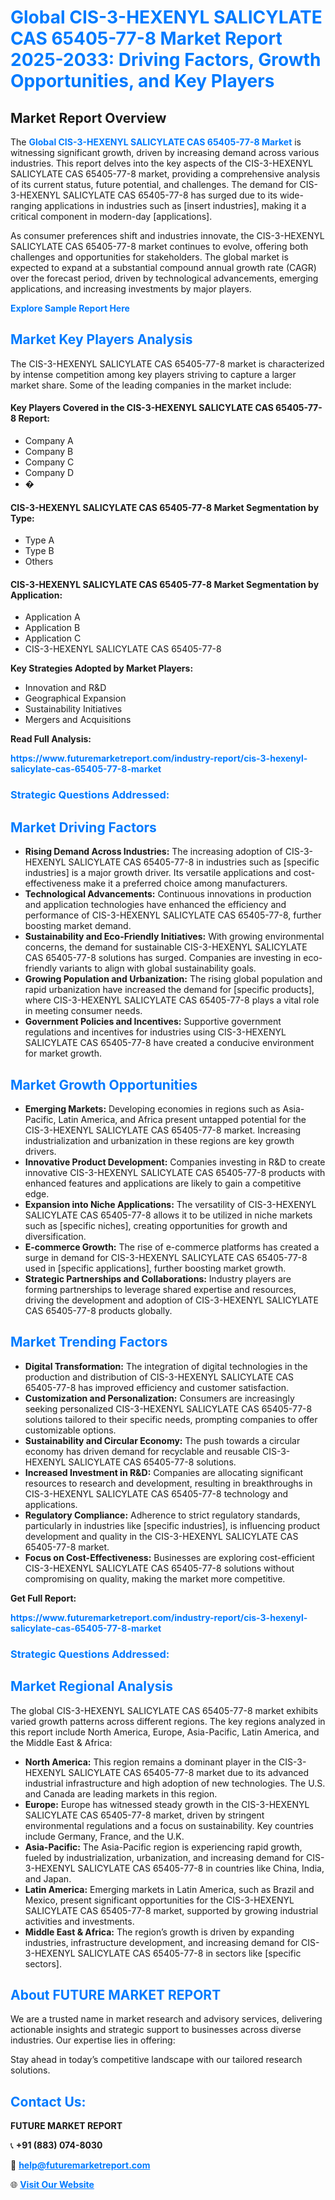 <h1 style="color: #007BFF;">Global CIS-3-HEXENYL SALICYLATE CAS 65405-77-8 Market Report 2025-2033: Driving Factors, Growth Opportunities, and Key Players</h1>

<section id="overview">
<h2>Market Report Overview</h2>
<p>The <a href="https://www.futuremarketreport.com/industry-report/cis-3-hexenyl-salicylate-cas-65405-77-8-market" style="color: #007BFF; text-decoration: none;"><strong>Global CIS-3-HEXENYL SALICYLATE CAS 65405-77-8 Market</strong></a> is witnessing significant growth, driven by increasing demand across various industries. This report delves into the key aspects of the CIS-3-HEXENYL SALICYLATE CAS 65405-77-8 market, providing a comprehensive analysis of its current status, future potential, and challenges. The demand for CIS-3-HEXENYL SALICYLATE CAS 65405-77-8 has surged due to its wide-ranging applications in industries such as [insert industries], making it a critical component in modern-day [applications].</p>
<p>As consumer preferences shift and industries innovate, the CIS-3-HEXENYL SALICYLATE CAS 65405-77-8 market continues to evolve, offering both challenges and opportunities for stakeholders. The global market is expected to expand at a substantial compound annual growth rate (CAGR) over the forecast period, driven by technological advancements, emerging applications, and increasing investments by major players.</p>
</section>

<section id="overview">
<p><a href="https://www.futuremarketreport.com/request-sample/reportId=119934" style="color: #007BFF; text-decoration: none;"><strong>Explore Sample Report Here</strong></a></p>
</section>

<section id="key-players">
<h2 style="color: #007BFF;">Market Key Players Analysis</h2>
<p>The CIS-3-HEXENYL SALICYLATE CAS 65405-77-8 market is characterized by intense competition among key players striving to capture a larger market share. Some of the leading companies in the market include:</p>
<h4>Key Players Covered in the CIS-3-HEXENYL SALICYLATE CAS 65405-77-8 Report:</h4>
<ul><li>Company A</li><li>Company B</li><li>Company C</li><li>Company D</li><li>�</li></ul>
<h4>CIS-3-HEXENYL SALICYLATE CAS 65405-77-8 Market Segmentation by Type:</h4>
<ul><li>Type A</li><li>Type B</li><li>Others</li></ul>

<h4>CIS-3-HEXENYL SALICYLATE CAS 65405-77-8 Market Segmentation by Application:</h4>
<ul><li>Application A</li><li>Application B</li><li>Application C</li><li>CIS-3-HEXENYL SALICYLATE CAS 65405-77-8</li></ul>
<p><strong>Key Strategies Adopted by Market Players:</strong></p>
<ul>
<li>Innovation and R&D</li>
<li>Geographical Expansion</li>
<li>Sustainability Initiatives</li>
<li>Mergers and Acquisitions</li>
</ul>
</section>

<section>
<p><strong>Read Full Analysis: </strong></p><a href="https://www.futuremarketreport.com/industry-report/cis-3-hexenyl-salicylate-cas-65405-77-8-market" style="color: #007BFF; text-decoration: none;"><strong>https://www.futuremarketreport.com/industry-report/cis-3-hexenyl-salicylate-cas-65405-77-8-market</strong></a>
<h3 style="color: #007BFF;">Strategic Questions Addressed:</h3>
</section>

<section id="driving-factors">
<h2 style="color: #007BFF;">Market Driving Factors</h2>
<ul>
<li><strong>Rising Demand Across Industries:</strong> The increasing adoption of CIS-3-HEXENYL SALICYLATE CAS 65405-77-8 in industries such as [specific industries] is a major growth driver. Its versatile applications and cost-effectiveness make it a preferred choice among manufacturers.</li>
<li><strong>Technological Advancements:</strong> Continuous innovations in production and application technologies have enhanced the efficiency and performance of CIS-3-HEXENYL SALICYLATE CAS 65405-77-8, further boosting market demand.</li>
<li><strong>Sustainability and Eco-Friendly Initiatives:</strong> With growing environmental concerns, the demand for sustainable CIS-3-HEXENYL SALICYLATE CAS 65405-77-8 solutions has surged. Companies are investing in eco-friendly variants to align with global sustainability goals.</li>
<li><strong>Growing Population and Urbanization:</strong> The rising global population and rapid urbanization have increased the demand for [specific products], where CIS-3-HEXENYL SALICYLATE CAS 65405-77-8 plays a vital role in meeting consumer needs.</li>
<li><strong>Government Policies and Incentives:</strong> Supportive government regulations and incentives for industries using CIS-3-HEXENYL SALICYLATE CAS 65405-77-8 have created a conducive environment for market growth.</li>
</ul>
</section>

<section id="growth-opportunities">
<h2 style="color: #007BFF;">Market Growth Opportunities</h2>
<ul>
<li><strong>Emerging Markets:</strong> Developing economies in regions such as Asia-Pacific, Latin America, and Africa present untapped potential for the CIS-3-HEXENYL SALICYLATE CAS 65405-77-8 market. Increasing industrialization and urbanization in these regions are key growth drivers.</li>
<li><strong>Innovative Product Development:</strong> Companies investing in R&D to create innovative CIS-3-HEXENYL SALICYLATE CAS 65405-77-8 products with enhanced features and applications are likely to gain a competitive edge.</li>
<li><strong>Expansion into Niche Applications:</strong> The versatility of CIS-3-HEXENYL SALICYLATE CAS 65405-77-8 allows it to be utilized in niche markets such as [specific niches], creating opportunities for growth and diversification.</li>
<li><strong>E-commerce Growth:</strong> The rise of e-commerce platforms has created a surge in demand for CIS-3-HEXENYL SALICYLATE CAS 65405-77-8 used in [specific applications], further boosting market growth.</li>
<li><strong>Strategic Partnerships and Collaborations:</strong> Industry players are forming partnerships to leverage shared expertise and resources, driving the development and adoption of CIS-3-HEXENYL SALICYLATE CAS 65405-77-8 products globally.</li>
</ul>
</section>

<section id="trending-factors">
<h2 style="color: #007BFF;">Market Trending Factors</h2>
<ul>
<li><strong>Digital Transformation:</strong> The integration of digital technologies in the production and distribution of CIS-3-HEXENYL SALICYLATE CAS 65405-77-8 has improved efficiency and customer satisfaction.</li>
<li><strong>Customization and Personalization:</strong> Consumers are increasingly seeking personalized CIS-3-HEXENYL SALICYLATE CAS 65405-77-8 solutions tailored to their specific needs, prompting companies to offer customizable options.</li>
<li><strong>Sustainability and Circular Economy:</strong> The push towards a circular economy has driven demand for recyclable and reusable CIS-3-HEXENYL SALICYLATE CAS 65405-77-8 solutions.</li>
<li><strong>Increased Investment in R&D:</strong> Companies are allocating significant resources to research and development, resulting in breakthroughs in CIS-3-HEXENYL SALICYLATE CAS 65405-77-8 technology and applications.</li>
<li><strong>Regulatory Compliance:</strong> Adherence to strict regulatory standards, particularly in industries like [specific industries], is influencing product development and quality in the CIS-3-HEXENYL SALICYLATE CAS 65405-77-8 market.</li>
<li><strong>Focus on Cost-Effectiveness:</strong> Businesses are exploring cost-efficient CIS-3-HEXENYL SALICYLATE CAS 65405-77-8 solutions without compromising on quality, making the market more competitive.</li>
</ul>
</section>

<section>
<p><strong>Get Full Report: </strong></p><a href="https://www.futuremarketreport.com/industry-report/cis-3-hexenyl-salicylate-cas-65405-77-8-market" style="color: #007BFF; text-decoration: none;"><strong>https://www.futuremarketreport.com/industry-report/cis-3-hexenyl-salicylate-cas-65405-77-8-market</strong></a>
<h3 style="color: #007BFF;">Strategic Questions Addressed:</h3>
</section>


<section id="regional-analysis">
<h2 style="color: #007BFF;">Market Regional Analysis</h2>
<p>The global CIS-3-HEXENYL SALICYLATE CAS 65405-77-8 market exhibits varied growth patterns across different regions. The key regions analyzed in this report include North America, Europe, Asia-Pacific, Latin America, and the Middle East & Africa:</p>
<ul>
<li><strong>North America:</strong> This region remains a dominant player in the CIS-3-HEXENYL SALICYLATE CAS 65405-77-8 market due to its advanced industrial infrastructure and high adoption of new technologies. The U.S. and Canada are leading markets in this region.</li>
<li><strong>Europe:</strong> Europe has witnessed steady growth in the CIS-3-HEXENYL SALICYLATE CAS 65405-77-8 market, driven by stringent environmental regulations and a focus on sustainability. Key countries include Germany, France, and the U.K.</li>
<li><strong>Asia-Pacific:</strong> The Asia-Pacific region is experiencing rapid growth, fueled by industrialization, urbanization, and increasing demand for CIS-3-HEXENYL SALICYLATE CAS 65405-77-8 in countries like China, India, and Japan.</li>
<li><strong>Latin America:</strong> Emerging markets in Latin America, such as Brazil and Mexico, present significant opportunities for the CIS-3-HEXENYL SALICYLATE CAS 65405-77-8 market, supported by growing industrial activities and investments.</li>
<li><strong>Middle East & Africa:</strong> The region’s growth is driven by expanding industries, infrastructure development, and increasing demand for CIS-3-HEXENYL SALICYLATE CAS 65405-77-8 in sectors like [specific sectors].</li>
</ul>
</section>

<footer>
<h2 style="color: #007BFF;">About FUTURE MARKET REPORT</h2>
<p>We are a trusted name in market research and advisory services, delivering actionable insights and strategic support to businesses across diverse industries. Our expertise lies in offering:</p>

<p>Stay ahead in today’s competitive landscape with our tailored research solutions.</p>

<h2 style="color: #007BFF;">Contact Us:</h2>
<p><strong>FUTURE MARKET REPORT</strong></p>
<p>📞 <strong>+91 (883) 074-8030</strong></p>
<p>📧 <strong><a href="mailto:help@futuremarketreport.com" style="color: #007BFF;">help@futuremarketreport.com</a></strong></p>
<p>🌐 <strong><a href="https://www.futuremarketreport.com/" style="color: #007BFF;">Visit Our Website</a></strong></p>
</footer>
